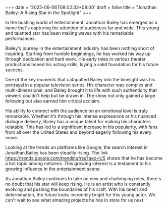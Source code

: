 +++
date = '2025-06-06T08:02:33+08:00'
draft = false
title = "Jonathan Bailey: A Rising Star in the Spotlight"
+++

In the bustling world of entertainment, Jonathan Bailey has emerged as a name that's capturing the attention of audiences far and wide. This young and talented star has been making waves with his remarkable performances. 

Bailey's journey in the entertainment industry has been nothing short of inspiring. Starting from humble beginnings, he has worked his way up through dedication and hard work. His early roles in various theater productions honed his acting skills, laying a solid foundation for his future success. 

One of the key moments that catapulted Bailey into the limelight was his portrayal in a popular television series. His character was complex and multi-dimensional, and Bailey brought it to life with such authenticity that viewers couldn't help but be drawn in. The show not only gained a large following but also earned him critical acclaim. 

His ability to connect with the audience on an emotional level is truly remarkable. Whether it's through his intense expressions or his nuanced dialogue delivery, Bailey has a unique talent for making his characters relatable. This has led to a significant increase in his popularity, with fans from all over the United States and beyond eagerly following his every move. 

Looking at the trends on platforms like Google, the search interest in Jonathan Bailey has been steadily rising. The link https://trends.google.com/trending/rss?geo=US shows that he has become a hot topic among netizens. This growing interest is a testament to his growing influence in the entertainment scene. 

As Jonathan Bailey continues to take on new and challenging roles, there's no doubt that his star will keep rising. He is an artist who is constantly evolving and pushing the boundaries of his craft. With his talent and determination, the future looks incredibly bright for this young actor. We can't wait to see what amazing projects he has in store for us next.